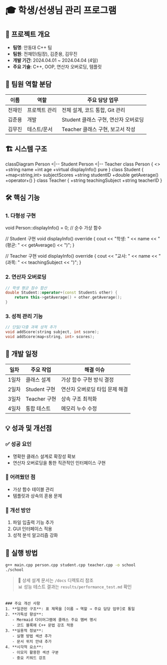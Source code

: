 
# 🎓 학생/선생님 관리 프로그램

## 📌 프로젝트 개요
- **팀명**: 안동대 C++ 팀  
- **팀원**: 전재민(팀장), 김준용, 김무진  
- **개발 기간**: 2024.04.01 ~ 2024.04.04 (4일)  
- **주요 기술**: C++, OOP, 연산자 오버로딩, 템플릿  

## 👥 팀원 역할 분담
| 이름 | 역할 | 주요 담당 업무 |
|------|-----|---------------|
| 전재민 | 프로젝트 관리 | 전체 설계, 코드 통합, Git 관리 |
| 김준용 | 개발 | Student 클래스 구현, 연산자 오버로딩 |
| 김무진 | 테스트/문서 | Teacher 클래스 구현, 보고서 작성 |

## 🏗️ 시스템 구조

classDiagram
    Person <|-- Student
    Person <|-- Teacher
    class Person {
        <<abstract>>
        +string name
        +int age
        +virtual displayInfo() pure
    }
    class Student {
        +map<string,int> subjectScores
        +string studentID
        +double getAverage()
        +operator+()
    }
    class Teacher {
        +string teachingSubject
        +string teacherID
    }


## 🛠️ 핵심 기능
### 1. 다형성 구현
void Person::displayInfo() = 0;  // 순수 가상 함수

// Student 구현
void displayInfo() override {
    cout << "학생: " << name << " (평균: " << getAverage() << ")";
}

// Teacher 구현
void displayInfo() override {
    cout << "교사: " << name << " (과목: " << teachingSubject << ")";
}


### 2. 연산자 오버로딩
```cpp
// 학생 평균 점수 합산
double Student::operator+(const Student& other) {
    return this->getAverage() + other.getAverage();
}
```

### 3. 성적 관리 기능
```cpp
// 단일/다중 과목 성적 추가
void addScore(string subject, int score);
void addScore(map<string, int> scores);
```

## 📅 개발 일정
| 일차 | 주요 작업 | 해결 이슈 |
|------|----------|----------|
| 1일차 | 클래스 설계 | 가상 함수 구현 방식 결정 |
| 2일차 | Student 구현 | 연산자 오버로딩 타입 문제 해결 |
| 3일차 | Teacher 구현 | 상속 구조 최적화 |
| 4일차 | 통합 테스트 | 메모리 누수 수정 |

## 💡 성과 및 개선점
### ✅ 성공 요인
- 명확한 클래스 설계로 확장성 확보
- 연산자 오버로딩을 통한 직관적인 인터페이스 구현

### 🔧 어려웠던 점
- 가상 함수 테이블 관리
- 템플릿과 상속의 혼용 문제

### 🔄 개선 방안
1. 파일 입출력 기능 추가
2. GUI 인터페이스 적용
3. 성적 분석 알고리즘 강화

## 🚀 실행 방법
```bash
g++ main.cpp person.cpp student.cpp teacher.cpp -o school
./school
```

> 📄 상세 설계 문서는 `/docs` 디렉토리 참조  
> 📊 성능 테스트 결과는 `results/performance_test.md` 확인
```

### 주요 개선 사항
1. **일관된 구조**: 표 제목을 [이름 → 역할 → 주요 담당 업무]로 통일
2. **가독성 향상**: 
   - Mermaid 다이어그램에 클래스 주요 멤버 명시
   - 코드 블록에 C++ 문법 강조 적용
3. **실용적 정보**:
   - 실행 방법 섹션 추가
   - 문서 위치 안내 추가
4. **시각적 요소**:
   - 이모지 활용한 섹션 구분
   - 중요 키워드 강조
